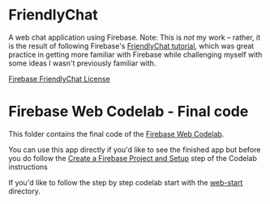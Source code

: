 # FriendlyChat
A web chat application using Firebase. Note: This is *not* my work – rather, it is the result of following Firebase's [FriendlyChat tutorial](https://codelabs.developers.google.com/codelabs/firebase-web/#1), which was great practice in getting more familiar with Firebase while challenging myself with some ideas I wasn't previously familiar with. 

[Firebase FriendlyChat License](https://www.apache.org/licenses/LICENSE-2.0)

# Firebase Web Codelab - Final code

This folder contains the final code of the [Firebase Web Codelab](https://codelabs.developers.google.com/codelabs/firebase-web/).

You can use this app directly if you'd like to see the finished app but before you do follow the [Create a Firebase Project and Setup](https://codelabs.developers.google.com/codelabs/firebase-web/#3) step of the Codelab instructions

If you'd like to follow the step by step codelab start with the [web-start](../web-start) directory.

